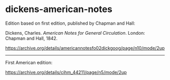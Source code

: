 # dickens-american-notes
<p>Edition based on first edition, published by Chapman and Hall:</p>
<p>Dickens, Charles. <em>American Notes for General Circulation</em>. London: Chapman and Hall, 1842.</p>
<p><a href="https://archive.org/details/americannotesfo02dickgoog/page/n10/mode/2up">https://archive.org/details/americannotesfo02dickgoog/page/n10/mode/2up</a></p>
<hr/>
  <p>First American edition:</p>
  <p><a href="https://archive.org/details/cihm_44211/page/n5/mode/2up">https://archive.org/details/cihm_44211/page/n5/mode/2up</a></p>
